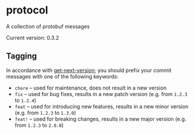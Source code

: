 # protocol
A collection of protobuf messages

Current version: 0.3.2


## Tagging
In accordance with [get-next-version](https://github.com/marketplace/actions/get-next-version);
you should prefix your commit messages with one of the following keywords:
* `chore` – used for maintenance, does not result in a new version
* `fix` – used for bug fixes, results in a new patch version (e.g. from `1.2.3` to `1.2.4`)
* `feat` – used for introducing new features, results in a new minor version (e.g. from `1.2.3` to `1.3.0`)
* `feat!` – used for breaking changes, results in a new major version (e.g. from `1.2.3` to `2.0.0`)

